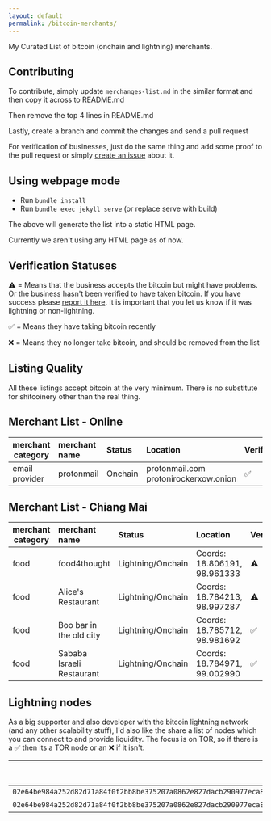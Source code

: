 ```yaml
---
layout: default
permalink: /bitcoin-merchants/
---
```


My Curated List of bitcoin (onchain and lightning) merchants.

Contributing
--------------

To contribute, simply update ``merchanges-list.md`` in the similar format and then copy it across to README.md

Then remove the top 4 lines in README.md

Lastly, create a branch and commit the changes and send a pull request

For verification of businesses, just do the same thing and add some proof to the pull request or simply [create an issue](https://gitlab.com/nolim1t/bitcoin-merchants/issues/new) about it.

Using webpage mode
--------------

* Run ``bundle install``
* Run ``bundle exec jekyll serve`` (or replace serve with build)

The above will generate the list into a static HTML page.

Currently we aren't using any HTML page as of now.


Verification Statuses
--------------

⚠️  = Means that the business accepts the bitcoin but might have problems. Or the business hasn't been verified to have taken bitcoin. If you have success please [report it here](https://gitlab.com/nolim1t/bitcoin-merchants/issues/new). It is important that you let us know if it was lightning or non-lightning.

✅ = Means they have taking bitcoin recently

❌ = Means they no longer take bitcoin, and should be removed from the list

Listing Quality
--------------

All these listings accept bitcoin at the very minimum. There is no substitute for shitcoinery other than the real thing.

Merchant List - Online
--------------

| merchant category | merchant name             | Status              | Location                       | Verified
|-------------------|:--------------------------|:--------------------|:-------------------------------|:--------------
| email provider    | protonmail                | Onchain             | protonmail.com  protonirockerxow.onion | ✅

Merchant List - Chiang Mai
--------------

| merchant category | merchant name             | Status              | Location                       | Verified
|-------------------|:--------------------------|:--------------------|:-------------------------------|:--------------
| food              | food4thought              | Lightning/Onchain   | Coords: 18.806191, 98.961333   | ⚠️
| food              | Alice's Restaurant        | Lightning/Onchain   | Coords: 18.784213, 98.997287   | ⚠️
| food              | Boo bar in the old city   | Lightning/Onchain   | Coords: 18.785712, 98.981692   | ✅
| food              | Sababa Israeli Restaurant | Lightning/Onchain   | Coords: 18.784971, 99.002990   | ✅


Lightning nodes
--------------

As a big supporter and also developer with the bitcoin lightning network (and any other scalability stuff), I'd also like the share a list of nodes which you can connect to and provide liquidity. The focus is on TOR, so if there is a ✅ then its a TOR node or an ❌ if it isn't.

| Node URI                                                            | Privacy/Tor Enabled    | Status
|---------------------------------------------------------------------|:-----------------------|:-------------------
| ```02e64be984a252d82d71a84f0f2bb8be375207a0862e827dacb290977eca84078f@lncmnlgypuendl5t.onion:9735``` | ✅ | Onlline
|  ```02e64be984a252d82d71a84f0f2bb8be375207a0862e827dacb290977eca84078f@2qtnbs2vwsmhdalmyd5ftmxp6w6clepaawyys6ndmneb6g2qxn7bkpad.onion:9735``` | ✅ | Online



